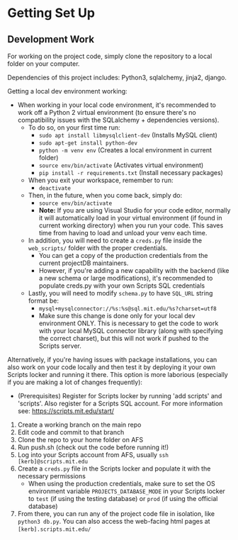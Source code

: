 # Getting Set Up

## Development Work

For working on the project code, simply clone the repository to a local folder on your computer. 

Dependencies of this project includes: Python3, sqlalchemy, jinja2, django.

Getting a local dev environment working:

* When working in your local code environment, it's recommended to work off a Python 2 virtual environment (to ensure there's no compatibility issues with the SQLalchemy + dependencies versions).
  * To do so, on your first time run:
    * `sudo apt install libmysqlclient-dev` (Installs MySQL client)
    * `sudo apt-get install python-dev`
    * `python -m venv env` (Creates a local environment in current folder)
    * `source env/bin/activate` (Activates virtual environment)
    * `pip install -r requirements.txt` (Install necessary packages)
  * When you exit your workspace, remember to run: 
    * `deactivate`
  * Then, in the future, when you come back, simply do:
    * `source env/bin/activate`
    * **Note:** If you are using Visual Studio for your code editor, normally it will automatically load in your virtual environment (if found in current working directory) when you run your code. This saves time from having to load and unload your venv each time.
  * In addition, you will need to create a `creds.py` file inside the `web_scripts/` folder with the proper credentials. 
    * You can get a copy of the production credentials from the current projectDB maintainers. 
    * However, if you're adding a new capability with the backend (like a new schema or large modifications), it's recommended to populate creds.py with your own Scripts SQL credentials
  * Lastly, you will need to modify `schema.py` to have `SQL_URL` string format be:
      * `mysql+mysqlconnector://%s:%s@sql.mit.edu/%s?charset=utf8`
      * Make sure this change is done only for your local dev environment ONLY. This is necessary to get the code to work with your local MySQL connector library (along with specifying the correct charset), but this will not work if pushed to the Scripts server.
  
Alternatively, if you're having issues with package installations, you can also work on your code locally and then test it by deploying it your own Scripts locker and running it there. This option is more laborious (especially if you are making a lot of changes frequently):

* (Prerequisites) Register for Scripts locker by running 'add scripts' and 'scripts'. Also register for a Scripts SQL account. For more information see: <https://scripts.mit.edu/start/>

1. Create a working branch on the main repo
2. Edit code and commit to that branch
3. Clone the repo to your home folder on AFS
4. Run push.sh (check out the code before running it!)
5. Log into your Scripts account from AFS, usually `ssh [kerb]@scripts.mit.edu`
6. Create a `creds.py` file in the Scripts locker and populate it with the necessary permissions
    * When using the production credentials, make sure to set the OS environment variable `PROJECTS_DATABASE_MODE` in your Scripts locker to `test` (if using the testing database) or `prod` (if using the official database)
7. From there, you can run any of the project code file in isolation, like `python3 db.py`. You can also access the web-facing html pages at `[kerb].scripts.mit.edu/`